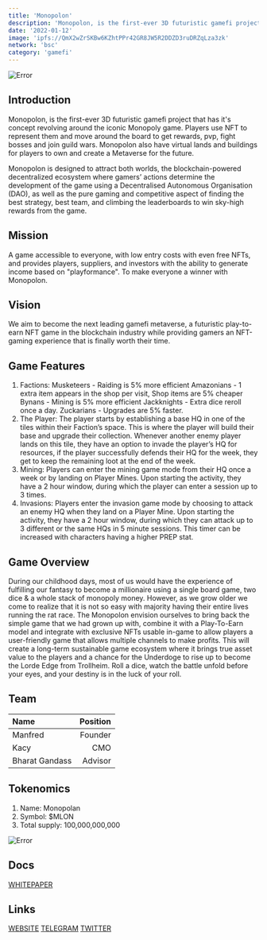 ```yaml
---
title: 'Monopolon'
description: 'Monopolon, is the first-ever 3D futuristic gamefi project that has its concept revolving around the iconic Monopoly game.'
date: '2022-01-12'
image: 'ipfs://QmX2wZrSKBw6KZhtPPr42GR8JW5R2DDZD3ruDRZqLza3zk'
network: 'bsc'
category: 'gamefi'
---
```


![Error](ipfs://QmZ2DGABn2ZcESUeAPdLQ1frFNR4y4bynusyob5WiESQxV)

## Introduction

Monopolon, is the first-ever 3D futuristic gamefi project that has it's concept revolving around the iconic Monopoly game. Players use NFT to represent them and move around the board to get rewards, pvp, fight bosses and join guild wars. Monopolon also have virtual lands and buildings for players to own and create a Metaverse for the future.

Monopolon is designed to attract both worlds, the blockchain-powered decentralized ecosystem where gamers’ actions determine the development of the game using a Decentralised Autonomous Organisation (DAO), as well as the pure gaming and competitive aspect of finding the best strategy, best team, and climbing the leaderboards to win sky-high rewards from the game.

## Mission

A game accessible to everyone, with low entry costs with even free NFTs, and provides players, suppliers, and investors with the ability to generate income based on "playformance". To make everyone a winner with Monopolon.

## Vision

We aim to become the next leading gamefi metaverse, a futuristic play-to-earn NFT game in the blockchain industry while providing gamers an NFT-gaming experience that is finally worth their time.


## Game Features

1. Factions: Musketeers - Raiding is 5% more efficient Amazonians - 1 extra item appears in the shop per visit, Shop items are 5% cheaper Bynans - Mining is 5% more efficient Jackknights - Extra dice reroll once a day. Zuckarians - Upgrades are 5% faster.
2. The Player: The player starts by establishing a base HQ in one of the tiles within their Faction’s space. This is where the player will build their base and upgrade their collection. Whenever another enemy player lands on this tile, they have an option to invade the player’s HQ for resources, if the player successfully defends their HQ for the week, they get to keep the remaining loot at the end of the week.
3. Mining:  Players can enter the mining game mode from their HQ once a week or by landing on Player Mines. Upon starting the activity, they have a 2 hour window, during which the player can enter a session up to 3 times.
4. Invasions: Players enter the invasion game mode by choosing to attack an enemy HQ when they land on a Player Mine. Upon starting the activity, they have a 2 hour window, during which they can attack up to 3 different or the same HQs in 5 minute sessions. This timer can be increased with characters having a higher PREP stat.



## Game Overview

During our childhood days, most of us would have the experience of fulfilling our fantasy to become a millionaire using a single board game, two dice & a whole stack of monopoly money. However, as we grow older we come to realize that it is not so easy with majority having their entire lives running the rat race.
The Monopolon envision ourselves to bring back the simple game that we had grown up with, combine it with a Play-To-Earn model and integrate with exclusive NFTs usable in-game to allow players a user-friendly game that allows multiple channels to make profits. This will create a long-term sustainable game ecosystem where it brings true asset value to the players and a chance for the Underdoge to rise up to become the Lorde Edge from Trollheim.
Roll a dice, watch the battle unfold before your eyes, and your destiny is in the luck of your roll. 


## Team

| Name  |  Position |
|:---|---:|
|Manfred| Founder|
|Kacy|CMO|
|Bharat Gandass| Advisor|


## Tokenomics

1. Name: Monopolan
2. Symbol: $MLON
5. Total supply: 100,000,000,000

![Error](ipfs://QmeZLKhzLxHR5HbSDDMgVLx1hiGPH6upxdRBqNcK6R3Y2F)

## Docs

[WHITEPAPER](https://monopolon.gitbook.io/monopolon-whitepaper)

## Links

[WEBSITE](https://www.monopolon.io)
[TELEGRAM](https://t.me/monopolon)
[TWITTER](https://twitter.com/monopolondefi)

